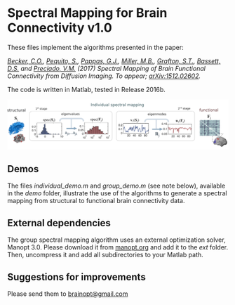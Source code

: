 # Spectral Mapping for Brain Connectivity v1.0 

These files implement the algorithms presented in the paper:

*[Becker, C.O.](http://www.seas.upenn.edu/~cassiano/), [Pequito, S.](http://www.spequito.com/), [Pappas, G.J.](http://www.georgejpappas.org/), [Miller, M.B.](https://www.psych.ucsb.edu/people/faculty/miller), [Grafton, S.T.](https://www.psych.ucsb.edu/people/faculty/grafton), [Bassett, D.S.](http://www.danisbassett.com/) and [Preciado, V.M.](https://sites.google.com/site/victormpreciado/) (2017) Spectral Mapping of Brain Functional Connectivity from Diffusion Imaging. To appear; [arXiv:1512.02602](https://arxiv.org/abs/1512.02602).*

The code is written in Matlab, tested in Release 2016b.

![spectral](/res/spectral.png)

## Demos

The files *individual_demo.m* and *group_demo.m* (see note below), available in the *demo* folder, illustrate the use of the algorithms to generate a spectral mapping from structural to functional brain connectivity data.

## External dependencies

The group spectral mapping algorithm uses an external optimization solver, Manopt 3.0. Please download it from [manopt.org](http://manopt.org) and add it to the *ext* folder. Then, uncompress it and add all subdirectories to your Matlab path.

## Suggestions for improvements

Please send them to brainopt@gmail.com
